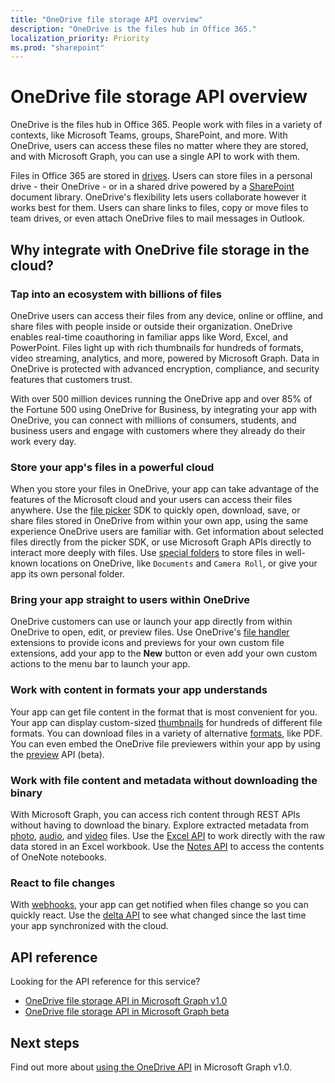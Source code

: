 ```yaml
---
title: "OneDrive file storage API overview"
description: "OneDrive is the files hub in Office 365."
localization_priority: Priority
ms.prod: "sharepoint"
---
```


# OneDrive file storage API overview

OneDrive is the files hub in Office 365.
People work with files in a variety of contexts, like Microsoft Teams, groups, SharePoint, and more.
With OneDrive, users can access these files no matter where they are stored, and with Microsoft Graph, you can use a single API to work with them.

Files in Office 365 are stored in [drives][Drive API].
Users can store files in a personal drive - their OneDrive - or in a shared drive powered by a [SharePoint][] document library.
OneDrive's flexibility lets users collaborate however it works best for them.
Users can share links to files, copy or move files to team drives, or even attach OneDrive files to mail messages in Outlook.

## Why integrate with OneDrive file storage in the cloud?

### Tap into an ecosystem with billions of files

OneDrive users can access their files from any device, online or offline, and share files with people inside or outside their organization.
OneDrive enables real-time coauthoring in familiar apps like Word, Excel, and PowerPoint.
Files light up with rich thumbnails for hundreds of formats, video streaming, analytics, and more, powered by Microsoft Graph.
Data in OneDrive is protected with advanced encryption, compliance, and security features that customers trust.

With over 500 million devices running the OneDrive app and over 85% of the Fortune 500 using OneDrive for Business, by integrating your app with OneDrive, you can connect with millions of consumers, students, and business users and engage with customers where they already do their work every day.

### Store your app's files in a powerful cloud

When you store your files in OneDrive, your app can take advantage of the features of the Microsoft cloud and your users can access their files anywhere.
Use the [file picker][] SDK to quickly open, download, save, or share files stored in OneDrive from within your own app, using the same experience OneDrive users are familiar with.
Get information about selected files directly from the picker SDK, or use Microsoft Graph APIs directly to interact more deeply with files.
Use [special folders][] to store files in well-known locations on OneDrive, like `Documents` and `Camera Roll`, or give your app its own personal folder.

### Bring your app straight to users within OneDrive

OneDrive customers can use or launch your app directly from within OneDrive to open, edit, or preview files.
Use OneDrive's [file handler][] extensions to provide icons and previews for your own custom file extensions, add your app to the **New** button or even add your own custom actions to the menu bar to launch your app.

### Work with content in formats your app understands

Your app can get file content in the format that is most convenient for you.
Your app can display custom-sized [thumbnails][] for hundreds of different file formats.
You can download files in a variety of alternative [formats][], like PDF.
You can even embed the OneDrive file previewers within your app by using the [preview][] API (beta).

### Work with file content and metadata without downloading the binary

With Microsoft Graph, you can access rich content through REST APIs without having to download the binary.
Explore extracted metadata from [photo][], [audio][], and [video][] files.
Use the [Excel API][] to work directly with the raw data stored in an Excel workbook.
Use the [Notes API][] to access the contents of OneNote notebooks.

### React to file changes

With [webhooks][], your app can get notified when files change so you can quickly react.
Use the [delta API][] to see what changed since the last time your app synchronized with the cloud.

## API reference
Looking for the API reference for this service?

- [OneDrive file storage API in Microsoft Graph v1.0](/graph/api/resources/onedrive?view=graph-rest-1.0)
- [OneDrive file storage API in Microsoft Graph beta](/graph/api/resources/onedrive?view=graph-rest-beta)

## Next steps

Find out more about [using the OneDrive API][Drive API] in Microsoft Graph v1.0.

[SharePoint]: sharepoint-concept-overview.md
[file picker]: https://dev.onedrive.com/sdk/js-v72/js-picker-overview.htm
[file handler]: https://docs.microsoft.com/onedrive/developer/file-handlers
[special folders]: /graph/api/drive-get-specialfolder?view=graph-rest-1.0
[Notes API]: integrate-with-onenote.md
[Excel API]: /graph/api/resources/excel?view=graph-rest-1.0
[REST API]: /graph/api/resources/onedrive?view=graph-rest-1.0
[delta API]: /graph/api/driveitem-delta?view=graph-rest-1.0
[video]: /graph/api/resources/video?view=graph-rest-1.0
[photo]: /graph/api/resources/photo?view=graph-rest-1.0
[audio]: /graph/api/resources/audio?view=graph-rest-1.0
[formats]: /graph/api/driveitem-get-content-format?view=graph-rest-1.0
[thumbnails]: /graph/api/driveitem-list-thumbnails?view=graph-rest-1.0
[preview]: /graph/api/driveitem-preview?view=graph-rest-beta
[webhooks]: /graph/api/resources/webhooks?view=graph-rest-1.0
[Drive API]: /graph/api/resources/onedrive?view=graph-rest-1.0
